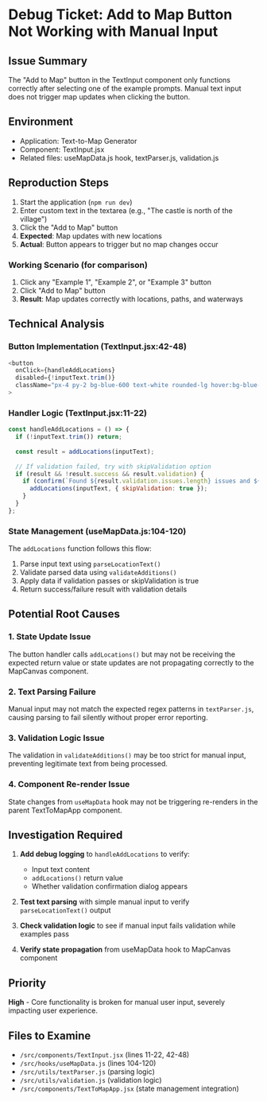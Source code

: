 # Debug Ticket: Add to Map Button Not Working with Manual Input

## Issue Summary
The "Add to Map" button in the TextInput component only functions correctly after selecting one of the example prompts. Manual text input does not trigger map updates when clicking the button.

## Environment
- Application: Text-to-Map Generator 
- Component: TextInput.jsx
- Related files: useMapData.js hook, textParser.js, validation.js

## Reproduction Steps
1. Start the application (`npm run dev`)
2. Enter custom text in the textarea (e.g., "The castle is north of the village")
3. Click the "Add to Map" button
4. **Expected**: Map updates with new locations
5. **Actual**: Button appears to trigger but no map changes occur

### Working Scenario (for comparison)
1. Click any "Example 1", "Example 2", or "Example 3" button
2. Click "Add to Map" button  
3. **Result**: Map updates correctly with locations, paths, and waterways

## Technical Analysis

### Button Implementation (TextInput.jsx:42-48)
```javascript
<button
  onClick={handleAddLocations}
  disabled={!inputText.trim()}
  className="px-4 py-2 bg-blue-600 text-white rounded-lg hover:bg-blue-700 disabled:opacity-50 disabled:cursor-not-allowed flex items-center gap-2"
>
```

### Handler Logic (TextInput.jsx:11-22)
```javascript
const handleAddLocations = () => {
  if (!inputText.trim()) return;
  
  const result = addLocations(inputText);
  
  // If validation failed, try with skipValidation option
  if (result && !result.success && result.validation) {
    if (confirm(`Found ${result.validation.issues.length} issues and ${result.validation.warnings.length} warnings. Add anyway?`)) {
      addLocations(inputText, { skipValidation: true });
    }
  }
};
```

### State Management (useMapData.js:104-120)
The `addLocations` function follows this flow:
1. Parse input text using `parseLocationText()`
2. Validate parsed data using `validateAdditions()`
3. Apply data if validation passes or skipValidation is true
4. Return success/failure result with validation details

## Potential Root Causes

### 1. State Update Issue
The button handler calls `addLocations()` but may not be receiving the expected return value or state updates are not propagating correctly to the MapCanvas component.

### 2. Text Parsing Failure
Manual input may not match the expected regex patterns in `textParser.js`, causing parsing to fail silently without proper error reporting.

### 3. Validation Logic Issue  
The validation in `validateAdditions()` may be too strict for manual input, preventing legitimate text from being processed.

### 4. Component Re-render Issue
State changes from `useMapData` hook may not be triggering re-renders in the parent TextToMapApp component.

## Investigation Required

1. **Add debug logging** to `handleAddLocations` to verify:
   - Input text content
   - `addLocations()` return value  
   - Whether validation confirmation dialog appears

2. **Test text parsing** with simple manual input to verify `parseLocationText()` output

3. **Check validation logic** to see if manual input fails validation while examples pass

4. **Verify state propagation** from useMapData hook to MapCanvas component

## Priority
**High** - Core functionality is broken for manual user input, severely impacting user experience.

## Files to Examine
- `/src/components/TextInput.jsx` (lines 11-22, 42-48)
- `/src/hooks/useMapData.js` (lines 104-120)  
- `/src/utils/textParser.js` (parsing logic)
- `/src/utils/validation.js` (validation logic)
- `/src/components/TextToMapApp.jsx` (state management integration)